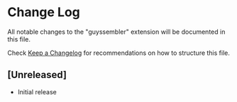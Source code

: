 # Change Log

All notable changes to the "guyssembler" extension will be documented in this file.

Check [Keep a Changelog](http://keepachangelog.com/) for recommendations on how to structure this file.

## [Unreleased]

- Initial release